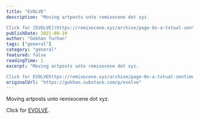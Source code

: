 ```yaml
---
title: "EVOLVE"
description: "Moving artposts unto remixocene dot xyz.

Click for [EVOLVE](https://remixocene.xyz/archive/page-0x-a-txtual-sentiment-that-is-but-a-literary-experiment/)."
publishDate: 2021-09-19
author: "Gokhan Turhan"
tags: ["general"]
category: "general"
featured: false
readingTime: 1
excerpt: "Moving artposts unto remixocene dot xyz.

Click for EVOLVEhttps://remixocene.xyz/archive/page-0x-a-txtual-sentiment-that-is-but-a-literary-experiment/."
originalUrl: "https://gokhan.substack.com/p/evolve"
---
```


Moving artposts unto remixocene dot xyz.

Click for [EVOLVE](https://remixocene.xyz/archive/page-0x-a-txtual-sentiment-that-is-but-a-literary-experiment/).